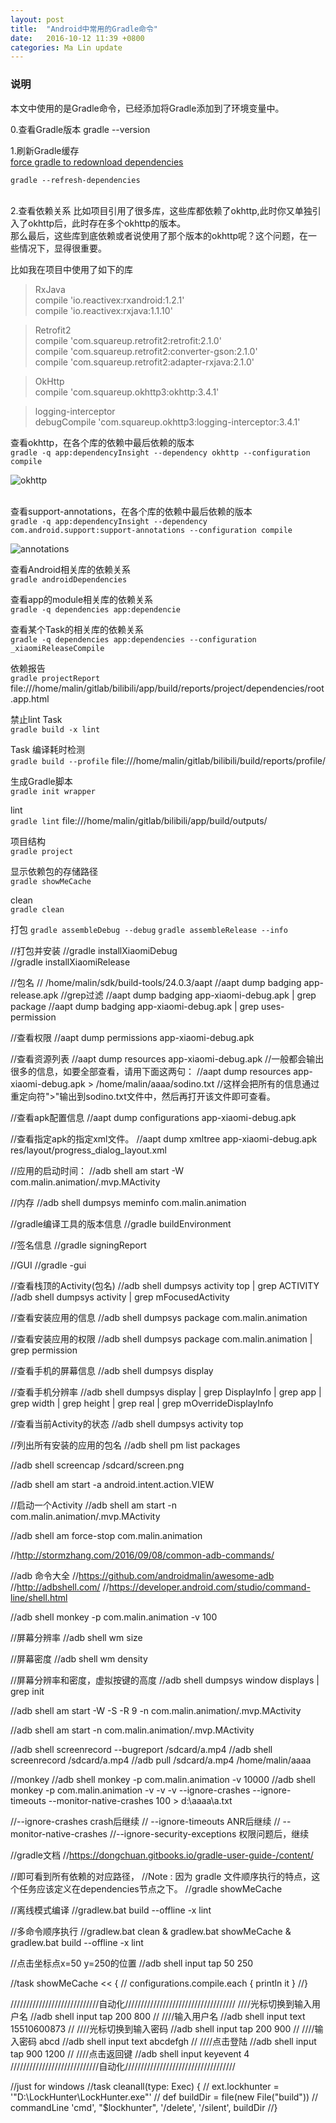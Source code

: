 ```yaml
---
layout: post
title:  "Android中常用的Gradle命令"
date:   2016-10-12 11:39 +0800
categories: Ma Lin update
---
```

### 说明
本文中使用的是Gradle命令，已经添加将Gradle添加到了环境变量中。

0.查看Gradle版本
gradle --version


1.刷新Gradle缓存<br/>
[force gradle to redownload dependencies](http://stackoverflow.com/questions/13565082/how-can-i-force-gradle-to-redownload-dependencies#)

`gradle --refresh-dependencies`



<br/>
2.查看依赖关系
比如项目引用了很多库，这些库都依赖了okhttp,此时你又单独引入了okhttp后，此时存在多个okhttp的版本。<br/>
那么最后，这些库到底依赖或者说使用了那个版本的okhttp呢？这个问题，在一些情况下，显得很重要。<br/>

比如我在项目中使用了如下的库

>RxJava  
compile 'io.reactivex:rxandroid:1.2.1'  
compile 'io.reactivex:rxjava:1.1.10'  

>Retrofit2  
compile 'com.squareup.retrofit2:retrofit:2.1.0'  
compile 'com.squareup.retrofit2:converter-gson:2.1.0'  
compile 'com.squareup.retrofit2:adapter-rxjava:2.1.0'  

>OkHttp  
compile 'com.squareup.okhttp3:okhttp:3.4.1'  

>logging-interceptor  
debugCompile 'com.squareup.okhttp3:logging-interceptor:3.4.1'  

查看okhttp，在各个库的依赖中最后依赖的版本<br/>
`gradle -q app:dependencyInsight --dependency okhttp --configuration compile`

![okhttp](http://ogxkun013.bkt.clouddn.com/okhttp.png)
<br/>
<br/>


查看support-annotations，在各个库的依赖中最后依赖的版本<br/>
`gradle -q app:dependencyInsight --dependency com.android.support:support-annotations --configuration compile`

![annotations](http://ogxkun013.bkt.clouddn.com/annotations.png)

查看Android相关库的依赖关系<br/>
`gradle androidDependencies`

查看app的module相关库的依赖关系<br/>
`gradle -q dependencies app:dependencie`

查看某个Task的相关库的依赖关系<br/>
`gradle -q dependencies app:dependencies --configuration _xiaomiReleaseCompile`



依赖报告<br/>
`gradle projectReport`
file:///home/malin/gitlab/bilibili/app/build/reports/project/dependencies/root.app.html<br/>

禁止lint Task<br/>
`gradle build -x lint`

Task 编译耗时检测<br/>
`gradle build --profile`
file:///home/malin/gitlab/bilibili/build/reports/profile/<br/>

生成Gradle脚本<br/>
`gradle init wrapper`

lint<br/>
`gradle lint`
file:///home/malin/gitlab/bilibili/app/build/outputs/<br/>

项目结构<br/>
`gradle project`

显示依赖包的存储路径<br/>
`gradle showMeCache`


clean<br/>
`gradle clean`

打包
`gradle assembleDebug --debug`
`gradle assembleRelease --info`

//打包并安装
//gradle installXiaomiDebug<br/>
//gradle installXiaomiRelease<br/>

//包名
// /home/malin/sdk/build-tools/24.0.3/aapt
//aapt dump badging app-release.apk
//grep过滤
//aapt dump badging app-xiaomi-debug.apk | grep package
//aapt dump badging app-xiaomi-debug.apk | grep uses-permission

//查看权限
//aapt dump permissions app-xiaomi-debug.apk

//查看资源列表
//aapt dump resources app-xiaomi-debug.apk
//一般都会输出很多的信息，如要全部查看，请用下面这两句：
//aapt dump resources app-xiaomi-debug.apk > /home/malin/aaaa/sodino.txt
//这样会把所有的信息通过重定向符">"输出到sodino.txt文件中，然后再打开该文件即可查看。

//查看apk配置信息
//aapt dump configurations app-xiaomi-debug.apk

//查看指定apk的指定xml文件。
//aapt dump xmltree app-xiaomi-debug.apk res/layout/progress_dialog_layout.xml



//应用的启动时间：
//adb shell am start -W com.malin.animation/.mvp.MActivity

//内存
//adb shell dumpsys meminfo com.malin.animation

//gradle编译工具的版本信息
//gradle buildEnvironment

//签名信息
//gradle signingReport

//GUI
//gradle -gui

//查看栈顶的Activity(包名)
//adb shell dumpsys activity top | grep ACTIVITY
//adb shell dumpsys activity | grep mFocusedActivity

//查看安装应用的信息
//adb shell dumpsys package com.malin.animation

//查看安装应用的权限
//adb shell dumpsys package com.malin.animation | grep permission

//查看手机的屏幕信息
//adb shell dumpsys display

//查看手机分辨率
//adb shell dumpsys display | grep DisplayInfo | grep app | grep width | grep height | grep real | grep mOverrideDisplayInfo

//查看当前Activity的状态
//adb shell dumpsys activity top


//列出所有安装的应用的包名
//adb shell pm list packages

//adb shell screencap /sdcard/screen.png

//adb shell am start -a android.intent.action.VIEW

//启动一个Activity
//adb shell am start -n com.malin.animation/.mvp.MActivity

//adb shell am force-stop com.malin.animation

//http://stormzhang.com/2016/09/08/common-adb-commands/

//adb 命令大全
//https://github.com/androidmalin/awesome-adb
//http://adbshell.com/
//https://developer.android.com/studio/command-line/shell.html

//adb shell monkey -p com.malin.animation -v 100

//屏幕分辨率
//adb shell wm size

//屏幕密度
//adb shell wm density

//屏幕分辨率和密度，虚拟按键的高度
//adb shell dumpsys window displays | grep init

//adb shell am start -W -S -R 9 -n com.malin.animation/.mvp.MActivity

//adb shell am start -n com.malin.animation/.mvp.MActivity

//adb shell screenrecord --bugreport /sdcard/a.mp4
//adb shell screenrecord /sdcard/a.mp4
//adb pull /sdcard/a.mp4 /home/malin/aaaa

//monkey
//adb shell monkey -p com.malin.animation -v 10000
//adb shell monkey -p com.malin.animation -v -v -v --ignore-crashes --ignore-timeouts --monitor-native-crashes 100 > d:\aaaa\a.txt

//--ignore-crashes crash后继续
// --ignore-timeouts ANR后继续
// --monitor-native-crashes
//--ignore-security-exceptions 权限问题后，继续

//gradle文档
//https://dongchuan.gitbooks.io/gradle-user-guide-/content/

//即可看到所有依赖的对应路径，
//Note : 因为 gradle 文件顺序执行的特点，这个任务应该定义在dependencies节点之下。
//gradle showMeCache

//离线模式编译
//gradlew.bat build --offline -x lint

//多命令顺序执行
//gradlew.bat clean & gradlew.bat showMeCache & gradlew.bat build --offline -x lint


//点击坐标点x=50  y=250的位置
//adb shell input tap 50 250


//task showMeCache << {
//    configurations.compile.each { println it }
//}

////////////////////////////自动化///////////////////////////////////
////光标切换到输入用户名
//adb shell input tap 200 800
//
////输入用户名
//adb shell input text 15510600873
//
////光标切换到输入密码
//adb shell input tap 200 900
//
////输入密码 abcd
//adb shell input text abcdefgh
//
////点击登陆
//adb shell input tap 900 1200
//
////点击返回键
//adb shell input keyevent 4
////////////////////////////自动化///////////////////////////////////


//just for windows
//task cleanall(type: Exec) {
//    ext.lockhunter = '\"D:\\LockHunter\\LockHunter.exe\"'
//    def buildDir = file(new File("build"))
//    commandLine 'cmd', "$lockhunter", '/delete', '/silent', buildDir
//}
